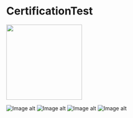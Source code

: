 # CertificationTest

<img src="https://github.com/ko1om8o/Certification-Test/blob/master/raw/IMG_2198.PNG" width="200">

![Image alt](https://github.com/ko1om8o/Certification-Test/blob/master/raw/IMG_2198.PNG)
![Image alt](https://github.com/ko1om8o/Certification-Test/blob/master/raw/IMG_2199.PNG)
![Image alt](https://github.com/ko1om8o/Certification-Test/blob/master/raw/IMG_2200.PNG)
![Image alt](https://github.com/ko1om8o/Certification-Test/blob/master/raw/IMG_2201.PNG)
